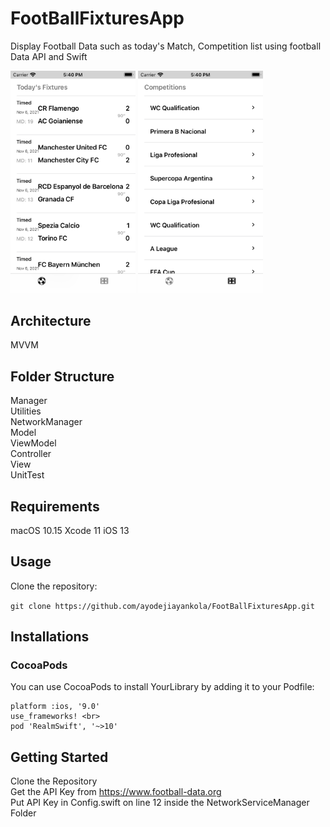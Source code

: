 # FootBallFixturesApp
Display Football Data such as today's Match, Competition list using football Data API and Swift

<!-- <p align="center"><a href="#" rel="nofollow"><img src="FixturesIosApp/Utilities/Images/ScreenTwo.png" alt="Ayodeji Ayankola" data-canonical-src="FixturesIosApp/Utilities/Images/ScreenTwo.png" style="max-width: 100%;"></a> <a href="#" rel="nofollow"><img src="FixturesIosApp/Utilities/Images/ScreenOne.png" alt="Ayodeji Ayankola" data-canonical-src="FixturesIosApp/Utilities/Images/ScreenOne.png" style="max-width: 100%;"></a></p> -->
<img src = "FixturesIosApp/Utilities/Images/ScreenOne.png" width ="200" /> <img src = "FixturesIosApp/Utilities/Images/ScreenTwo.png" width ="200" />


## Architecture 
MVVM

## Folder Structure
Manager <br>
Utilities <br>
NetworkManager <br>
Model <br>
ViewModel <br>
Controller <br>
View <br>
UnitTest



## Requirements
macOS 10.15
Xcode 11
iOS 13

## Usage 
Clone the repository:

``` git clone https://github.com/ayodejiayankola/FootBallFixturesApp.git ```

## Installations

### CocoaPods
You can use CocoaPods to install YourLibrary by adding it to your Podfile:

```
platform :ios, '9.0'
use_frameworks! <br>
pod 'RealmSwift', '~>10' 
```

## Getting Started
Clone the Repository<br>
Get the API Key from https://www.football-data.org <br>
Put API Key in  Config.swift  on line 12 inside the NetworkServiceManager Folder<br>
